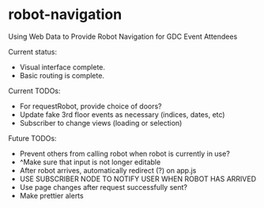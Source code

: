 # robot-navigation
Using Web Data to Provide Robot Navigation for GDC Event Attendees

Current status:
* Visual interface complete.
* Basic routing is complete.

Current TODOs:
* For requestRobot, provide choice of doors?
* Update fake 3rd floor events as necessary (indices, dates, etc)
* Subscriber to change views (loading or selection)

Future TODOs:
* Prevent others from calling robot when robot is currently in use?
* ^Make sure that input is not longer editable
* After robot arrives, automatically redirect (?) on app.js
* USE SUBSCRIBER NODE TO NOTIFY USER WHEN ROBOT HAS ARRIVED
* Use page changes after request successfully sent?
* Make prettier alerts
